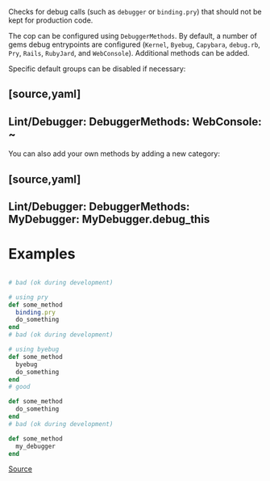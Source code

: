 
Checks for debug calls (such as `debugger` or `binding.pry`) that should
not be kept for production code.

The cop can be configured using `DebuggerMethods`. By default, a number of gems
debug entrypoints are configured (`Kernel`, `Byebug`, `Capybara`, `debug.rb`,
`Pry`, `Rails`, `RubyJard`, and `WebConsole`). Additional methods can be added.

Specific default groups can be disabled if necessary:

[source,yaml]
----
Lint/Debugger:
  DebuggerMethods:
    WebConsole: ~
----

You can also add your own methods by adding a new category:

[source,yaml]
----
Lint/Debugger:
  DebuggerMethods:
    MyDebugger:
      MyDebugger.debug_this
----

# Examples

```ruby

# bad (ok during development)

# using pry
def some_method
  binding.pry
  do_something
end
# bad (ok during development)

# using byebug
def some_method
  byebug
  do_something
end
# good

def some_method
  do_something
end
# bad (ok during development)

def some_method
  my_debugger
end
```

[Source](http://www.rubydoc.info/gems/rubocop/RuboCop/Cop/Lint/Debugger)